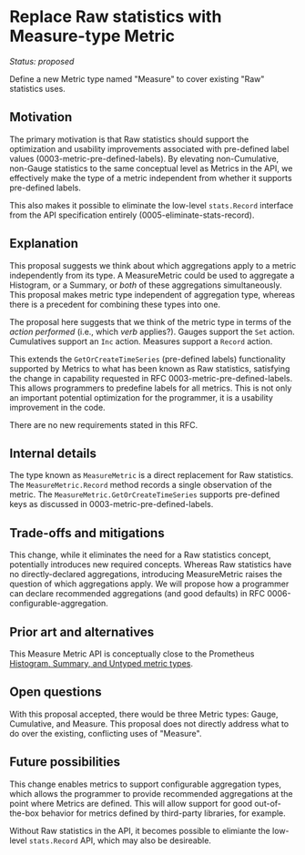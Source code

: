 # Replace Raw statistics with Measure-type Metric

*Status: proposed*

Define a new Metric type named "Measure" to cover existing "Raw" statistics uses.

## Motivation

The primary motivation is that Raw statistics should support the optimization and usability improvements associated with pre-defined label values (0003-metric-pre-defined-labels).  By elevating non-Cumulative, non-Gauge statistics to the same conceptual level as Metrics in the API, we effectively make the type of a metric independent from whether it supports pre-defined labels.

This also makes it possible to eliminate the low-level `stats.Record` interface from the API specification entirely (0005-eliminate-stats-record).

## Explanation

This proposal suggests we think about which aggregations apply to a metric independently from its type.  A MeasureMetric could be used to aggregate a Histogram, or a Summary, or _both_ of these aggregations simultaneously.  This proposal makes metric type independent of aggregation type, whereas there is a precedent for combining these types into one.

The proposal here suggests that we think of the metric type in terms of the _action performed_ (i.e., which _verb_ applies?).  Gauges support the `Set` action. Cumulatives support an `Inc` action. Measures support a `Record` action.

This extends the `GetOrCreateTimeSeries` (pre-defined labels) functionality supported by Metrics to what has been known as Raw statistics, satisfying the change in capability requested in RFC 0003-metric-pre-defined-labels.  This allows programmers to predefine labels for all metrics.  This is not only an important potential optimization for the programmer, it is a usability improvement in the code.

There are no new requirements stated in this RFC.

## Internal details

The type known as `MeasureMetric` is a direct replacement for Raw statistics.  The `MeasureMetric.Record` method records a single observation of the metric.  The `MeasureMetric.GetOrCreateTimeSeries` supports pre-defined keys as discussed in 0003-metric-pre-defined-labels.

## Trade-offs and mitigations

This change, while it eliminates the need for a Raw statistics concept, potentially introduces new required concepts.  Whereas Raw statistics have no directly-declared aggregations, introducing MeasureMetric raises the question of which aggregations apply.  We will propose how a programmer can declare recommended aggregations (and good defaults) in RFC 0006-configurable-aggregation.

## Prior art and alternatives

This Measure Metric API is conceptually close to the Prometheus [Histogram, Summary, and Untyped metric types](https://prometheus.io/docs/concepts/metric_types/).

## Open questions

With this proposal accepted, there would be three Metric types: Gauge, Cumulative, and Measure.  This proposal does not directly address what to do over the existing, conflicting uses of "Measure".

## Future possibilities

This change enables metrics to support configurable aggregation types, which allows the programmer to provide recommended aggregations at the point where Metrics are defined.  This will allow support for good out-of-the-box behavior for metrics defined by third-party libraries, for example.

Without Raw statistics in the API, it becomes possible to elimiante the low-level `stats.Record` API, which may also be desireable.
